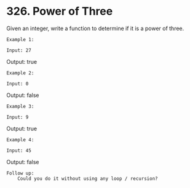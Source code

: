# 326. Power of Three

Given an integer, write a function to determine if it is a power of three.

    Example 1:

    Input: 27
Output: true

    Example 2:

    Input: 0
Output: false

    Example 3:

    Input: 9
Output: true

    Example 4:

    Input: 45
Output: false

    Follow up:
        Could you do it without using any loop / recursion?